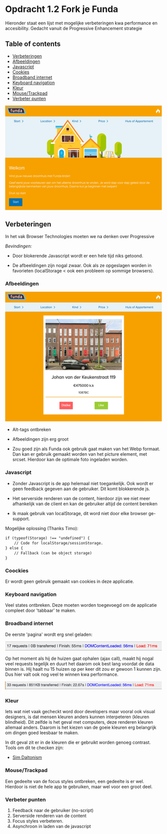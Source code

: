 # Opdracht 1.2 Fork je Funda

Hieronder staat een lijst met mogelijke verbeteringen kwa performance en accesibility.
Gedacht vanuit de Progressive Enhancement strategie

## Table of contents
- [Verbeteringen](#verbeteringen)
- [Afbeeldingen](#afbeeldingen)
- [Javascript](#javascript)
- [Cookies](#cookies)
- [Broadband internet](#broadband)
- [Keyboard navigation](#keyboard)
- [Kleur](#kleur)
- [Mouse/Trackpad](#mouse)
- [Verbeter punten](#verbeter)

![alt tag](readme_imgs/first-state.png)

## <a name="verbeteringen"></a> Verbeteringen

In het vak Browser Technologies moeten we na denken over Progressive

*Bevindingen:*

- Door blokerende Javascript wordt er een hele tijd niks getoond.

- De afbeeldingen zijn nogal zwaar. Ook als ze opgeslagen worden in favorieten (localStorage < ook een probleem op sommige browsers).

### <a name="afbeeldingen"></a> Afbeeldingen

![alt tag](readme_imgs/afbeeldingen.png)

- Alt-tags ontbreken

- Afbeeldingen zijn erg groot

- Zou goed zijn als Funda ook gebruik gaat maken van het Webp formaat.
Dan kan er gebruik gemaakt worden van het picture element, met srcset. Hierdoor
kan de optimale foto ingeladen worden.


### <a name="javascript"></a> Javascript

- Zonder Javascript is de app helemaal niet toegankelijk. Ook wordt er geen feedback gegeven
aan de gebruiker. Dit komt blokkerende js.

- Het serverside renderen van de content, hierdoor zijn we niet meer afhankelijk van de client en kan
de gebruiker altijd de content bereiken

- Ik maak gebruik van localStorage, dit word niet door elke browser ge-support.

Mogelijke oplossing (Thanks Timo):
```
if (typeof(Storage) !== "undefined") {
    // Code for localStorage/sessionStorage.
} else {
    // Fallback (can be object storage)
}
```

### <a name="cookies"></a> Coockies

Er wordt geen gebruik gemaakt van cookies in deze applicatie.

### <a name="keyboard"></a> Keyboard navigation

Veel states ontbreken. Deze moeten worden toegevoegd om de applicatie compleet door 'tabbaar' te maken.

### <a name="broadband"></a> Broadband internet

De eerste 'pagina' wordt erg snel geladen:

![alt tag](readme_imgs/b-objects.png)

Op het moment als hij de huizen gaat ophalen (ajax call), maakt hij nogal veel requests
tegelijk en duurt het daarom ook best lang voordat de data binnen is.
Hij haalt nu 15 huizen op per keer dit zou er gewoon 1 kunnen zijn. Dus hier valt ook nog veel te winnen kwa performance.


![alt tag](readme_imgs/objects.png)

### <a name="kleur"></a> Kleur

Iets wat niet vaak gecheckt word door developers maar vooral ook visual designers, is dat mensen kleuren anders kunnen interpeteren (kleuren blindheid). Dit zelfde is het geval met computers, deze renderen kleuren allemaal anders. Daarom is het kiezen van de goeie kleuren erg belangrijk om dingen goed leesbaar te maken.

In dit geval zit er in de kleuren die er gebruikt worden genoeg contrast. Tools om dit te checken zijn:

- [Sim Daltonism](https://michelf.ca/projects/sim-daltonism/)

### <a name="mouse"></a> Mouse/Trackpad

Een gedeelte van de focus styles ontbreken, een gedeelte is er wel. Hierdoor is niet de hele app te gebruiken, maar wel voor een groot deel.

### <a name="verbeter"></a> Verbeter punten

1. Feedback naar de gebruiker (no-script)
2. Serverside renderen van de content
3. Focus styles verbeteren.
4. Asynchroon in laden van de javascript
